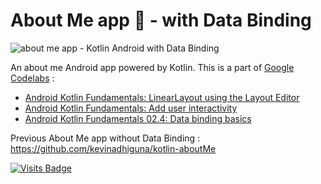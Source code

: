 # About Me app 🙋 - with Data Binding

<img src="https://s3.gifyu.com/images/76rig98698hlh799d6f2941baa313.png" alt="about me app - Kotlin Android with Data Binding" border="0" />

An about me Android app powered by Kotlin. This is a part of [Google Codelabs](https://codelabs.developers.google.com) :
- [Android Kotlin Fundamentals: LinearLayout using the Layout Editor](https://developer.android.com/codelabs/kotlin-android-training-linear-layout)
- [Android Kotlin Fundamentals: Add user interactivity](https://developer.android.com/codelabs/kotlin-android-training-interactivity)
- [Android Kotlin Fundamentals 02.4: Data binding basics](https://developer.android.com/codelabs/kotlin-android-training-data-binding-basics)

<!--
<div align="center">
  <img src="https://s3.gifyu.com/images/amhjewgjrw4kjrwf.jpg" alt="about me app - Kotlin Android" height="500px" border="0" />
  <img src="https://s3.gifyu.com/images/am1df53j43k2j4.jpg" alt="about me app - Kotlin Android" height="500px" border="0" />
</div>
<br/>
-->

Previous About Me app without Data Binding : https://github.com/kevinadhiguna/kotlin-aboutMe

[![Visits Badge](https://badges.pufler.dev/visits/kevinadhiguna/kotlin-about-me)](https://github.com/kevinadhiguna)
